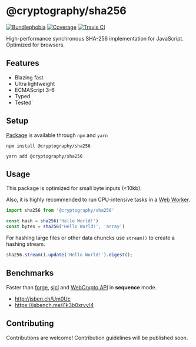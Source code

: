 # @cryptography/sha256
[![Bundlephobia](https://img.shields.io/bundlephobia/minzip/@cryptography/sha256)](https://bundlephobia.com/result?p=@cryptography/sha256@0.1.4)
[![Coverage](https://img.shields.io/codecov/c/github/js-cryptography/sha256?token=617017dc35344eb6b4637420457746c8)](https://codecov.io/gh/js-cryptography/sha256)
[![Travis CI](https://img.shields.io/travis/js-cryptography/sha256)](https://travis-ci.com/js-cryptography/sha256)

High-performance synchronous SHA-256 implementation for JavaScript. Optimized for browsers.

## Features
* Blazing fast
* Ultra lightweight
* ECMAScript 3-6
* Typed
* Tested`

## Setup
[Package](https://www.npmjs.com/package/@cryptography/sha256) is available through `npm` and `yarn`
```
npm install @cryptography/sha256
```
```
yarn add @cryptography/sha256
````

## Usage
This package is optimized for small byte inputs (<10kb).

Also, it is highly recommended to run CPU-intensive tasks in a [Web Worker](https://developer.mozilla.org/en-US/docs/Web/API/Web_Workers_API/Using_web_workers).
```js
import sha256 from '@cryptography/sha256'

const hash = sha256('Hello World!')
const bytes = sha256('Hello World!', 'array')
```
For hashing large files or other data chuncks use `stream()` to create a hashing stream.
```js
sha256.stream().update('Hello World!').digest();
```

## Benchmarks
Faster than [forge](https://github.com/digitalbazaar/forge), [sjcl](https://github.com/bitwiseshiftleft/sjcl) and [WebCrypto API](https://developer.mozilla.org/en-US/docs/Web/API/Web_Crypto_API) in **sequence** mode. 
* http://jsben.ch/Um0Uc
* https://jsbench.me/i1k3b0xrvy/4

## Contributing
Contributions are welcome! Contribution guidelines will be published soon.